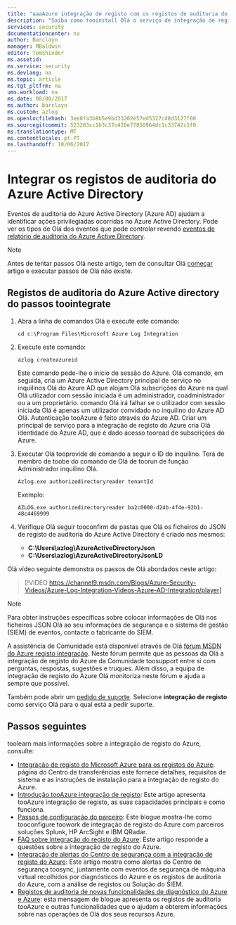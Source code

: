 ```yaml
---
title: "aaaAzure integração de registo com os registos de auditoria do Azure Active Directory | Microsoft Docs"
description: "Saiba como tooinstall Olá o serviço de integração de registo do Azure e integrar os registos de registos de auditoria do Azure"
services: security
documentationcenter: na
author: Barclayn
manager: MBaldwin
editor: TomShinder
ms.assetid: 
ms.service: security
ms.devlang: na
ms.topic: article
ms.tgt_pltfrm: na
ums.workload: na
ms.date: 08/08/2017
ms.author: barclayn
ms.custom: azlog
ms.openlocfilehash: 3ee8fa3b8b5e9bd33202e57ed5327cd8d3127f00
ms.sourcegitcommit: 523283cc1b3c37c428e77850964dc1c33742c5f0
ms.translationtype: MT
ms.contentlocale: pt-PT
ms.lasthandoff: 10/06/2017
---
```

# <a name="integrate-azure-active-directory-audit-logs"></a>Integrar os registos de auditoria do Azure Active Directory

Eventos de auditoria do Azure Active Directory (Azure AD) ajudam a identificar ações privilegiadas ocorridas no Azure Active Directory. Pode ver os tipos de Olá dos eventos que pode controlar revendo [eventos de relatório de auditoria do Azure Active Directory](/active-directory/active-directory-reporting-audit-events#list-of-audit-report-events.md).

> [!NOTE]
> Antes de tentar passos Olá neste artigo, tem de consultar Olá [começar](security-azure-log-integration-get-started.md) artigo e executar passos de Olá não existe.

## <a name="steps-toointegrate-azure-active-directory-audit-logs"></a>Registos de auditoria do Azure Active directory do passos toointegrate

1. Abra a linha de comandos Olá e execute este comando:

   ``cd c:\Program Files\Microsoft Azure Log Integration``

2. Execute este comando: 
 
   ``azlog createazureid``

   Este comando pede-lhe o início de sessão do Azure. Olá comando, em seguida, cria um Azure Active Directory principal de serviço no inquilinos Olá do Azure AD que alojam Olá subscrições do Azure na qual Olá utilizador com sessão iniciada é um administrador, coadministrador ou a um proprietário. comando Olá irá falhar se o utilizador com sessão iniciada Olá é apenas um utilizador convidado no inquilino do Azure AD Olá. Autenticação tooAzure é feito através do Azure AD. Criar um principal de serviço para a integração de registo do Azure cria Olá identidade do Azure AD, que é dado acesso tooread de subscrições do Azure.

3. Executar Olá tooprovide de comando a seguir o ID do inquilino. Terá de membro de toobe do comando de Olá de toorun de função Administrador inquilino Olá.

   ``Azlog.exe authorizedirectoryreader tenantId``

   Exemplo:

   ``AZLOG.exe authorizedirectoryreader ba2c0000-d24b-4f4e-92b1-48c4469999``

4. Verifique Olá seguir tooconfirm de pastas que Olá os ficheiros do JSON de registo de auditoria do Azure Active Directory é criado nos mesmos:

   * **C:\Users\azlog\AzureActiveDirectoryJson**
   * **C:\Users\azlog\AzureActiveDirectoryJsonLD**

Olá vídeo seguinte demonstra os passos de Olá abordados neste artigo:

> [!VIDEO https://channel9.msdn.com/Blogs/Azure-Security-Videos/Azure-Log-Integration-Videos-Azure-AD-Integration/player]


> [!NOTE]
> Para obter instruções específicas sobre colocar informações de Olá nos ficheiros JSON Olá ao seu informações de segurança e o sistema de gestão (SIEM) de eventos, contacte o fabricante do SIEM.

A assistência de Comunidade está disponível através de Olá [fórum MSDN do Azure registo integração](https://social.msdn.microsoft.com/Forums/office/home?forum=AzureLogIntegration). Neste fórum permite que as pessoas da Olá a integração de registo do Azure da Comunidade toosupport entre si com perguntas, respostas, sugestões e truques. Além disso, a equipa de integração de registo do Azure Olá monitoriza neste fórum e ajuda a sempre que possível.

Também pode abrir um [pedido de suporte](../azure-supportability/how-to-create-azure-support-request.md). Selecione **integração de registo** como serviço Olá para o qual está a pedir suporte.

## <a name="next-steps"></a>Passos seguintes
toolearn mais informações sobre a integração de registo do Azure, consulte:

* [Integração de registo do Microsoft Azure para os registos do Azure](https://www.microsoft.com/download/details.aspx?id=53324): página do Centro de transferências este fornece detalhes, requisitos de sistema e as instruções de instalação para a integração de registo do Azure.
* [Introdução tooAzure integração de registo](security-azure-log-integration-overview.md): Este artigo apresenta tooAzure integração de registo, as suas capacidades principais e como funciona.
* [Passos de configuração do parceiro](https://blogs.msdn.microsoft.com/azuresecurity/2016/08/23/azure-log-siem-configuration-steps/): Este blogue mostra-lhe como tooconfigure toowork de integração de registo do Azure com parceiros soluções Splunk, HP ArcSight e IBM QRadar.
* [FAQ sobre integração do registo do Azure](security-azure-log-integration-faq.md): Este artigo responde a questões sobre a integração de registo do Azure.
* [Integração de alertas do Centro de segurança com a integração de registo do Azure](../security-center/security-center-integrating-alerts-with-log-integration.md): Este artigo mostra como alertas do Centro de segurança toosync, juntamente com eventos de segurança de máquina virtual recolhidos por diagnósticos do Azure e os registos de auditoria do Azure, com a análise de registos ou Solução do SIEM.
* [Registos de auditoria de novas funcionalidades de diagnóstico do Azure e Azure](https://azure.microsoft.com/blog/new-features-for-azure-diagnostics-and-azure-audit-logs/): esta mensagem de blogue apresenta os registos de auditoria tooAzure e outras funcionalidades que o ajudam a obterem informações sobre nas operações de Olá dos seus recursos Azure.
